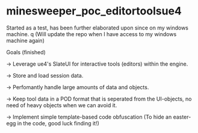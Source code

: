# minesweeper_poc_editortoolsue4
Started as a test, has been further elaborated upon since on my windows machine. q
(Will update the repo when I have access to my windows machine again)

Goals (finished)

-> Leverage ue4's SlateUI for interactive tools (editors) within the engine. 

-> Store and load session data.

-> Perfomantly handle large amounts of data and objects.

-> Keep tool data in a POD format that is seperated from the UI-objects, no need of heavy objects when we can avoid it. 

-> Implement simple template-based code obfuscation (To hide an easter-egg in the code, good luck finding it!)  
